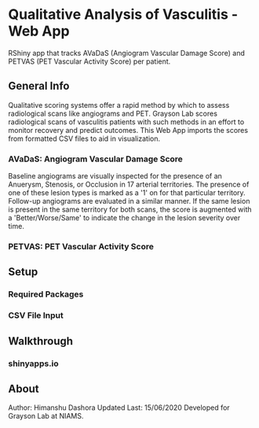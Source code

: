 # Qualitative Analysis of Vasculitis - Web App
RShiny app that tracks AVaDaS (Angiogram Vascular Damage Score) and PETVAS (PET Vascular Activity Score) per patient.

## General Info
Qualitative scoring systems offer a rapid method by which to assess radiological scans like angiograms and PET. Grayson Lab scores radiological scans of vasculitis patients with such methods in an effort to monitor recovery and predict outcomes. This Web App imports the scores from formatted CSV files to aid in visualization.
### AVaDaS: Angiogram Vascular Damage Score
Baseline angiograms are visually inspected for the presence of an Anuerysm, Stenosis, or Occlusion in 17 arterial territories. The presence of one of these lesion types is marked as a '1' on for that particular territory. Follow-up angiograms are evaluated in a similar manner. If the same lesion is present in the same territory for both scans, the score is augmented with a 'Better/Worse/Same' to indicate the change in the lesion severity over time.
### PETVAS: PET Vascular Activity Score

## Setup
### Required Packages
### CSV File Input

## Walkthrough
### shinyapps.io

## About
Author: Himanshu Dashora
Updated Last: 15/06/2020
Developed for Grayson Lab at NIAMS.